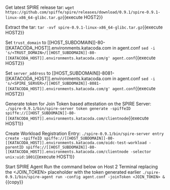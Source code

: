 Get latest SPIRE release tar:
 `wget https://github.com/spiffe/spire/releases/download/0.9.1/spire-0.9.1-linux-x86_64-glibc.tar.gz`{{execute HOST2}}

Extract the tar:
`tar -xvf spire-0.9.1-linux-x86_64-glibc.tar.gz`{{execute HOST2}}

Set `trust_domain` to [[HOST_SUBDOMAIN]]-80-[[KATACODA_HOST]].environments.katacoda.com in agent.conf
`sed -i 's/<TRUST_DOMAIN>/[[HOST_SUBDOMAIN]]-80-[[KATACODA_HOST]].environments.katacoda.com/g' agent.conf`{{execute HOST2}}

Set `server_address` to [[HOST_SUBDOMAIN]]-8081-[[KATACODA_HOST]].environments.katacoda.com in agent.conf
`sed -i 's/<SPIRE_SERVER>/[[HOST_SUBDOMAIN]]-8081-[[KATACODA_HOST]].environments.katacoda.com/g' agent.conf`{{execute HOST2}}

Generate token for Join Token based attestation on the SPIRE Server: 
`./spire-0.9.1/bin/spire-server token generate -spiffeID spiffe://[[HOST_SUBDOMAIN]]-80-[[KATACODA_HOST]].environments.katacoda.com/clientnode`{{execute HOST1}}

Create Workload Registration Entry:
`./spire-0.9.1/bin/spire-server entry create -spiffeID spiffe://[[HOST_SUBDOMAIN]]-80-[[KATACODA_HOST]].environments.katacoda.com/oidc-test-workload -parentID spiffe://[[HOST_SUBDOMAIN]]-80-[[KATACODA_HOST]].environments.katacoda.com/clientnode -selector unix:uid:1001`{{execute HOST1}} 

Start SPIRE Agent
Run the command below on Host 2 Terminal replacing the <JOIN_TOKEN> placeholder with the token generated earlier
`./spire-0.9.1/bin/spire-agent run -config agent.conf -joinToken <JOIN_TOKEN> &`{{copy}}
